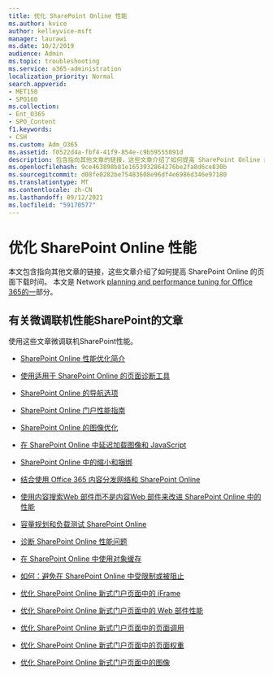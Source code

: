 ```yaml
---
title: 优化 SharePoint Online 性能
ms.author: kvice
author: kelleyvice-msft
manager: laurawi
ms.date: 10/2/2019
audience: Admin
ms.topic: troubleshooting
ms.service: o365-administration
localization_priority: Normal
search.appverid:
- MET150
- SPO160
ms.collection:
- Ent_O365
- SPO_Content
f1.keywords:
- CSH
ms.custom: Adm_O365
ms.assetid: f0522d4a-fbf4-41f9-854e-c9b59555091d
description: 包含指向其他文章的链接，这些文章介绍了如何提高 SharePoint Online 的页面下载时间。
ms.openlocfilehash: 9ce463898b81e1653932864276be2fa8d6ce830b
ms.sourcegitcommit: d08fe0282be75483608e96df4e6986d346e97180
ms.translationtype: MT
ms.contentlocale: zh-CN
ms.lasthandoff: 09/12/2021
ms.locfileid: "59170577"
---
```

# <a name="tune-sharepoint-online-performance"></a>优化 SharePoint Online 性能

本文包含指向其他文章的链接，这些文章介绍了如何提高 SharePoint Online 的页面下载时间。 本文是 Network [planning and performance tuning for Office 365的一](./network-planning-and-performance.md)部分。

## <a name="articles-about-fine-tuning-sharepoint-online-performance"></a>有关微调联机性能SharePoint的文章

使用这些文章微调联机SharePoint性能。
  
- [SharePoint Online 性能优化简介](introduction-to-performance-tuning-for-sharepoint-online.md)

- [使用适用于 SharePoint Online 的页面诊断工具](page-diagnostics-for-spo.md)

- [SharePoint Online 的导航选项](navigation-options-for-sharepoint-online.md)

- [SharePoint Online 门户性能指南](/sharepoint/dev/solution-guidance/portal-performance)

- [SharePoint Online 的图像优化](image-optimization-for-sharepoint-online.md)

- [在 SharePoint Online 中延迟加载图像和 JavaScript](delay-loading-images-and-javascript-in-sharepoint-online.md)

- [SharePoint Online 中的缩小和捆绑](minification-and-bundling-in-sharepoint-online.md)

- [结合使用 Office 365 内容分发网络和 SharePoint Online](use-microsoft-365-cdn-with-spo.md)

- [使用内容搜索Web 部件而不是内容Web 部件来改进 SharePoint Online 中的性能](using-content-search-web-part-instead-of-content-query-web-part-to-improve-perfo.md)

- [容量规划和负载测试 SharePoint Online](capacity-planning-and-load-testing-sharepoint-online.md)

- [诊断 SharePoint Online 性能问题](diagnosing-performance-issues-with-sharepoint-online.md)

- [在 SharePoint Online 中使用对象缓存](using-the-object-cache-with-sharepoint-online.md)

- [如何：避免在 SharePoint Online 中受限制或被阻止](/sharepoint/dev/general-development/how-to-avoid-getting-throttled-or-blocked-in-sharepoint-online)

- [优化 SharePoint Online 新式门户页面中的 iFrame](modern-iframe-optimization.md)

- [优化 SharePoint Online 新式门户页面中的 Web 部件性能](modern-web-part-optimization.md)

- [优化 SharePoint Online 新式门户页面中的页面调用](modern-page-call-optimization.md)

- [优化 SharePoint Online 新式门户页面中的页面权重](modern-page-weight-optimization.md)

- [优化 SharePoint Online 新式门户页面中的图像](modern-image-optimization.md)